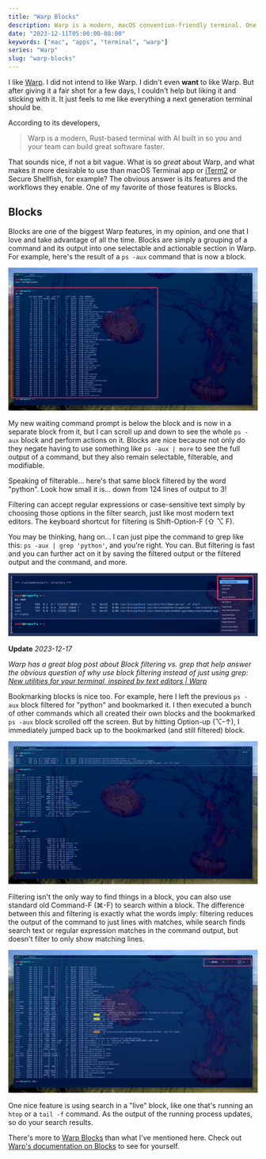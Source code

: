 ```yaml
---
title: "Warp Blocks"
description: Warp is a modern, macOS convention-friendly terminal. One of its nicer features is Blocks, which allow for deeper work on command output.
date: "2023-12-11T05:00:00-08:00"
keywords: ["mac", "apps", "terminal", "warp"]
series: "Warp"
slug: "warp-blocks"
---
```



I like [Warp](https://www.warp.dev). I did not intend to like Warp. I didn't even **want** to like Warp. But after giving it a fair shot for a few days, I couldn't help but liking it and sticking with it. It just feels to me like everything a next generation terminal should be.

According to its developers,

> Warp is a modern, Rust-based terminal with AI built in so you and your team can build great software faster.

That sounds nice, if not a bit vague. What is so *great* about Warp, and what makes it more desirable to use than macOS Terminal app or [iTerm2](https://iterm2.com/) or Secure Shellfish, for example? The obvious answer is its features and the workflows they enable. One of my favorite of those features is Blocks.

## Blocks

Blocks are one of the biggest Warp features, in my opinion, and one that I love and take advantage of all the time. Blocks are simply a grouping of a command and its output into one selectable and actionable section in Warp. For example, here's the result of a `ps -aux` command that is now a block.

[![Warp Block for a process list command](../../assets/images/posts/WarpBlockPsAux-C7EFDD59-1EA9-4EB0-A746-87BB0CC2FA56.jpeg)](/images/posts/WarpBlockPsAux-C7EFDD59-1EA9-4EB0-A746-87BB0CC2FA56.jpeg)

My new waiting command prompt is below the block and is now in a separate block from it, but I can scroll up and down to see the whole `ps -aux` block and perform actions on it. Blocks are nice because not only do they negate having to use something like `ps -aux | more` to see the full output of a command, but they also remain selectable, filterable, and modifiable.

Speaking of filterable... here's that same block filtered by the word "python". Look how small it is... down from 124 lines of output to 3!

Filtering can accept regular expressions or case-sensitive text simply by choosing those options in the filter search, just like most modern text editors. The keyboard shortcut for filtering is Shift-Option-F (⇧ ⌥ F).

You may be thinking, hang on... I can just pipe the command to grep like this: `ps -aux | grep 'python'`,  and you're right. You can. But filtering is fast and you can further act on it by saving the filtered output or the filtered output and the command, and more.

[![Saving the filtered output of a Block](../../assets/images/posts/WarpBlockCopyFilteredOutput-2FA2853E-F9CD-4EB8-AED1-DE4CF08F2E46.jpeg)](/images/posts/WarpBlockCopyFilteredOutput-2FA2853E-F9CD-4EB8-AED1-DE4CF08F2E46.jpeg)

<div class="update">

**Update** *2023-12-17*

*Warp has a great blog post about Block filtering vs. grep that help answer the obvious question of why use block filtering instead of just using grep: [New utilities for your terminal, inspired by text editors | Warp](https://www.warp.dev/blog/new-utilities-for-your-terminal-inspired-by-text-editors)*
</div>

Bookmarking blocks is nice too. For example, here I left the previous `ps -aux` block filtered for "python" and bookmarked it. I then executed a bunch of other commands which all created their own blocks and the bookmarked `ps -aux` block scrolled off the screen. But by hitting Option-up (⌥-↑), I immediately jumped back up to the bookmarked (and still filtered) block.

[![Jumping to a bookmarked Block](../../assets/images/posts/WarpPreviousBookmark-484685FD-0A74-4860-9C7C-8DED0F545944.jpeg)](/images/posts/WarpPreviousBookmark-484685FD-0A74-4860-9C7C-8DED0F545944.jpeg)

Filtering isn't the only way to find things in a block, you can also use standard old Command-F (⌘-F) to search within a block. The difference between this and filtering is exactly what the words imply: filtering reduces the output of the command to just lines with matches, while search finds search text or regular expression matches in the command output, but doesn't filter to only show matching lines.

[![Searching in a Block](../../assets/images/posts/WarpBlockSearch-9D08D851-86FD-471D-80E4-A94848EA3829.jpeg)](/images/posts/WarpBlockSearch-9D08D851-86FD-471D-80E4-A94848EA3829.jpeg)

One nice feature is using search in a "live" block, like one that's running an `htop` or a `tail -f` command. As the output of the running process updates, so do your search results.

There's more to [Warp Blocks](https://docs.warp.dev/features/blocks) than what I've mentioned here. Check out [Warp's documentation on Blocks](https://docs.warp.dev/features/blocks) to see for yourself.
